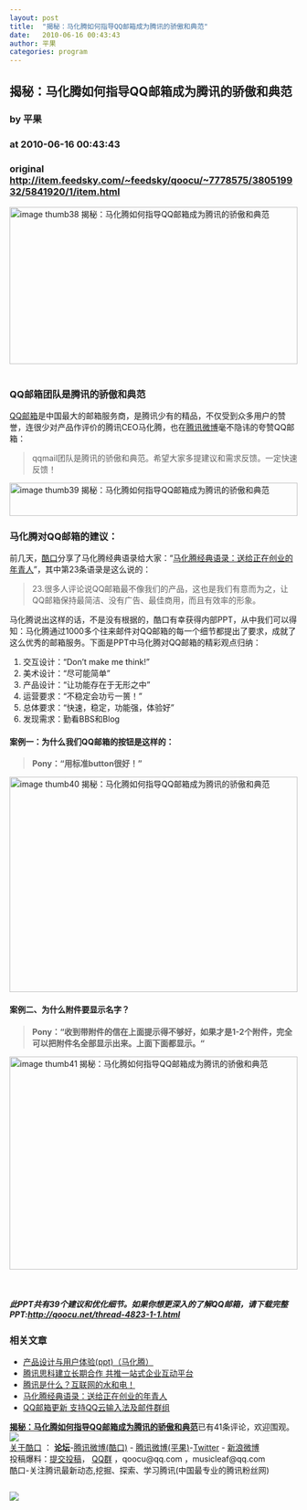 ```yaml
---
layout: post
title:  "揭秘：马化腾如何指导QQ邮箱成为腾讯的骄傲和典范"
date:   2010-06-16 00:43:43
author: 平果
categories: program
---
```


## 揭秘：马化腾如何指导QQ邮箱成为腾讯的骄傲和典范
### by 平果
### at 2010-06-16 00:43:43
### original <http://item.feedsky.com/~feedsky/qoocu/~7778575/380519932/5841920/1/item.html>

<p><a href="http://qoocu.com/wp-content/uploads/2010/06/image73.png"><img title="image" style="border-right:0px;border-top:0px;display:inline;border-left:0px;border-bottom:0px" height="275" alt="image thumb38 揭秘：马化腾如何指导QQ邮箱成为腾讯的骄傲和典范" src="http://qoocu.com/wp-content/uploads/2010/06/image_thumb38.png" width="504" border="0"></a> </p>
<h3>QQ邮箱团队是腾讯的骄傲和典范</h3>
<p><a href="http://mail.qq.com">QQ邮箱</a>是中国最大的邮箱服务商，是腾讯少有的精品，不仅受到众多用户的赞誉，连很少对产品作评价的腾讯CEO马化腾，也在<a href="http://t.qq.com/p/z/26000057688637?p=2&amp;time=1275490497">腾讯微博</a>毫不隐讳的夸赞QQ邮箱：</p>
<blockquote><p>qqmail团队是腾讯的骄傲和典范。希望大家多提建议和需求反馈。一定快速反馈！</p>
</blockquote>
<p><img title="image" style="border-right:0px;border-top:0px;display:inline;border-left:0px;border-bottom:0px" height="58" alt="image thumb39 揭秘：马化腾如何指导QQ邮箱成为腾讯的骄傲和典范" src="http://qoocu.com/wp-content/uploads/2010/06/image_thumb39.png" width="504" border="0"> </p>
<h3>马化腾对QQ邮箱的建议：</h3>
<p>前几天，<a href="http://t.qq.com/iqoocu" title="酷口--关注腾讯最新动态,挖掘、探索、学习腾讯">酷口</a>分享了马化腾经典语录给大家：“<a href="http://qoocu.com/post/8089.html">马化腾经典语录：送给正在创业的年青人</a>”，其中第23条语录是这么说的：</p>
<blockquote><p>23.很多人评论说QQ邮箱最不像我们的产品，这也是我们有意而为之，让QQ邮箱保持最简洁、没有广告、最佳商用，而且有效率的形象。</p>
</blockquote>
<p>马化腾说出这样的话，不是没有根据的，酷口有幸获得内部PPT，从中我们可以得知：马化腾通过1000多个往来邮件对QQ邮箱的每一个细节都提出了要求，成就了这么优秀的邮箱服务。下面是PPT中马化腾对QQ邮箱的精彩观点归纳：</p>
<ol>
<li>交互设计：“Don’t make me think!”</li>
<li>美术设计：“尽可能简单”</li>
<li>产品设计：“让功能存在于无形之中”</li>
<li>运营要求：“不稳定会功亏一篑！”</li>
<li>总体要求：“快速，稳定，功能强，体验好”</li>
<li>发现需求：勤看BBS和Blog</li>
</ol>
<h4>案例一：为什么我们QQ邮箱的按钮是这样的：</h4>
<blockquote><p><strong>Pony：“用标准button很好！”</strong></p>
</blockquote>
<p><a href="http://qoocu.com/wp-content/uploads/2010/06/image74.png"><img title="image" style="border-right:0px;border-top:0px;display:inline;border-left:0px;border-bottom:0px" height="377" alt="image thumb40 揭秘：马化腾如何指导QQ邮箱成为腾讯的骄傲和典范" src="http://qoocu.com/wp-content/uploads/2010/06/image_thumb40.png" width="504" border="0"></a> </p>
<h4>案例二、为什么附件要显示名字？</h4>
<blockquote><p><strong>Pony：“收到带附件的信在上面提示得不够好，如果才是1-2个附件，完全可以把附件名全部显示出来。上面下面都显示。“</strong></p>
</blockquote>
<p><a href="http://qoocu.com/wp-content/uploads/2010/06/image75.png"><img title="image" style="border-right:0px;border-top:0px;display:inline;border-left:0px;border-bottom:0px" height="373" alt="image thumb41 揭秘：马化腾如何指导QQ邮箱成为腾讯的骄傲和典范" src="http://qoocu.com/wp-content/uploads/2010/06/image_thumb41.png" width="504" border="0"></a> </p>
<p> </p>
<h5><strong>此PPT共有39个建议和优化细节。如果你想更深入的了解QQ邮箱，请下载完整PPT:</strong><a title="http://qoocu.net/thread-4823-1-1.html" href="http://qoocu.net/thread-4823-1-1.html"><strong>http://qoocu.net/thread-4823-1-1.html</strong></a></h5>
<h3>相关文章</h3><ul><li><a href="http://qoocu.com/post/2579.html" title="产品设计与用户体验(ppt)（马化腾）">产品设计与用户体验(ppt)（马化腾）</a></li><li><a href="http://qoocu.com/post/8126.html" title="腾讯思科建立长期合作 共推一站式企业互动平台">腾讯思科建立长期合作 共推一站式企业互动平台</a></li><li><a href="http://qoocu.com/post/8109.html" title="腾讯是什么？互联网的水和电！">腾讯是什么？互联网的水和电！</a></li><li><a href="http://qoocu.com/post/8089.html" title="马化腾经典语录：送给正在创业的年青人">马化腾经典语录：送给正在创业的年青人</a></li><li><a href="http://qoocu.com/post/7971.html" title="QQ邮箱更新 支持QQ云输入法及邮件群组">QQ邮箱更新 支持QQ云输入法及邮件群组</a></li></ul><p>
<strong><a href="http://qoocu.com/post/8108.html">揭秘：马化腾如何指导QQ邮箱成为腾讯的骄傲和典范</a></strong>已有41条评论，欢迎围观。
<img src="http://img.tongji.linezing.com/1262717/tongji.gif" border="0">
<br><a href="http://qoocu.net/thread-3665-1-1.html">关于酷口</a> ：
<a href="http://qoocu.net"><strong>论坛</strong></a>-<a href="http://t.qq.com/iqoocu">腾讯微博(酷口)</a> - <a href="http://t.qq.com/musicleaf">腾讯微博(平果)</a>-<a href="http://twitter.com/qoocu">Twitter</a> - <a href="http://t.sina.com.cn/qoocu">新浪微博</a>
<br>投稿爆料：<a href="http://qoocu.com/submit">提交投稿</a>， <a href="http://qoocu.net/thread-1614-1-1.html">QQ群</a> ，qoocu@qq.com ，musicleaf@qq.com
<br>酷口-关注腾讯最新动态,挖掘、探索、学习腾讯(中国最专业的腾讯粉丝网)
</p><img src="http://www1.feedsky.com/t1/380519932/qoocu/feedsky/s.gif?r=http://item.feedsky.com/~feedsky/qoocu/~7778575/380519932/5841920/1/item.html" border="0" height="0" width="0"><p><a href="http://www1.feedsky.com/r/l/feedsky/qoocu/380519932/art01.html"><img border="0" ismap src="http://www1.feedsky.com/r/i/feedsky/qoocu/380519932/art01.gif"></a></p>